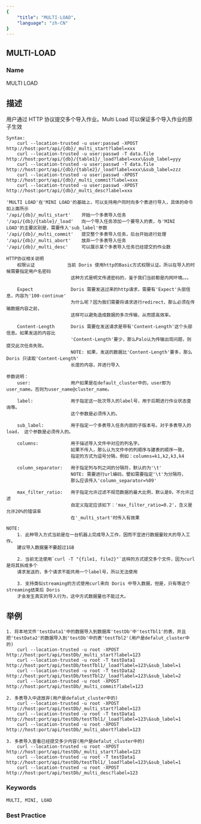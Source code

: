 ```yaml
---
{
    "title": "MULTI-LOAD",
    "language": "zh-CN"
}
---
```


<!--
Licensed to the Apache Software Foundation (ASF) under one
or more contributor license agreements.  See the NOTICE file
distributed with this work for additional information
regarding copyright ownership.  The ASF licenses this file
to you under the Apache License, Version 2.0 (the
"License"); you may not use this file except in compliance
with the License.  You may obtain a copy of the License at

  http://www.apache.org/licenses/LICENSE-2.0

Unless required by applicable law or agreed to in writing,
software distributed under the License is distributed on an
"AS IS" BASIS, WITHOUT WARRANTIES OR CONDITIONS OF ANY
KIND, either express or implied.  See the License for the
specific language governing permissions and limitations
under the License.
-->

## MULTI-LOAD

### Name

MULTI LOAD

## 描述

用户通过 HTTP 协议提交多个导入作业。Multi Load 可以保证多个导入作业的原子生效

```
Syntax:
    curl --location-trusted -u user:passwd -XPOST http://host:port/api/{db}/_multi_start?label=xxx
    curl --location-trusted -u user:passwd -T data.file http://host:port/api/{db}/{table1}/_load?label=xxx\&sub_label=yyy
    curl --location-trusted -u user:passwd -T data.file http://host:port/api/{db}/{table2}/_load?label=xxx\&sub_label=zzz
    curl --location-trusted -u user:passwd -XPOST http://host:port/api/{db}/_multi_commit?label=xxx
    curl --location-trusted -u user:passwd -XPOST http://host:port/api/{db}/_multi_desc?label=xxx

'MULTI LOAD'在'MINI LOAD'的基础上，可以支持用户同时向多个表进行导入，具体的命令如上面所示
'/api/{db}/_multi_start'    开始一个多表导入任务
'/api/{db}/{table}/_load'   向一个导入任务添加一个要导入的表，与'MINI LOAD'的主要区别是，需要传入'sub_label'参数
'/api/{db}/_multi_commit'   提交整个多表导入任务，后台开始进行处理
'/api/{db}/_multi_abort'    放弃一个多表导入任务
'/api/{db}/_multi_desc'     可以展示某个多表导入任务已经提交的作业数

HTTP协议相关说明
    权限认证            当前 Doris 使用http的Basic方式权限认证。所以在导入的时候需要指定用户名密码
                        这种方式是明文传递密码的，鉴于我们当前都是内网环境。。。

    Expect              Doris 需要发送过来的http请求，需要有'Expect'头部信息，内容为'100-continue'
                        为什么呢？因为我们需要将请求进行redirect，那么必须在传输数据内容之前，
                        这样可以避免造成数据的多次传输，从而提高效率。

    Content-Length      Doris 需要在发送请求是带有'Content-Length'这个头部信息。如果发送的内容比
                        'Content-Length'要少，那么Palo认为传输出现问题，则提交此次任务失败。
                        NOTE: 如果，发送的数据比'Content-Length'要多，那么 Doris 只读取'Content-Length'
                        长度的内容，并进行导入

参数说明：
    user:               用户如果是在default_cluster中的，user即为user_name。否则为user_name@cluster_name。

    label:              用于指定这一批次导入的label号，用于后期进行作业状态查询等。
                        这个参数是必须传入的。

    sub_label:          用于指定一个多表导入任务内部的子版本号。对于多表导入的load， 这个参数是必须传入的。

    columns:            用于描述导入文件中对应的列名字。
                        如果不传入，那么认为文件中的列顺序与建表的顺序一致，
                        指定的方式为逗号分隔，例如：columns=k1,k2,k3,k4

    column_separator:   用于指定列与列之间的分隔符，默认的为'\t'
                        NOTE: 需要进行url编码，譬如需要指定'\t'为分隔符，
                        那么应该传入'column_separator=%09'

    max_filter_ratio:   用于指定允许过滤不规范数据的最大比例，默认是0，不允许过滤
                        自定义指定应该如下：'max_filter_ratio=0.2'，含义是允许20%的错误率
                        在'_multi_start'时传入有效果

NOTE: 
    1. 此种导入方式当前是在一台机器上完成导入工作，因而不宜进行数据量较大的导入工作。
    建议导入数据量不要超过1GB

    2. 当前无法使用`curl -T "{file1, file2}"`这样的方式提交多个文件，因为curl是将其拆成多个
    请求发送的，多个请求不能共用一个label号，所以无法使用

    3. 支持类似streaming的方式使用curl来向 Doris 中导入数据，但是，只有等这个streaming结束后 Doris
    才会发生真实的导入行为，这中方式数据量也不能过大。
```

## 举例

```
1. 将本地文件'testData1'中的数据导入到数据库'testDb'中'testTbl1'的表，并且
把'testData2'的数据导入到'testDb'中的表'testTbl2'(用户是defalut_cluster中的)
    curl --location-trusted -u root -XPOST http://host:port/api/testDb/_multi_start?label=123
    curl --location-trusted -u root -T testData1 http://host:port/api/testDb/testTbl1/_load?label=123\&sub_label=1
    curl --location-trusted -u root -T testData2 http://host:port/api/testDb/testTbl2/_load?label=123\&sub_label=2
    curl --location-trusted -u root -XPOST http://host:port/api/testDb/_multi_commit?label=123

2. 多表导入中途放弃(用户是defalut_cluster中的)
    curl --location-trusted -u root -XPOST http://host:port/api/testDb/_multi_start?label=123
    curl --location-trusted -u root -T testData1 http://host:port/api/testDb/testTbl1/_load?label=123\&sub_label=1
    curl --location-trusted -u root -XPOST http://host:port/api/testDb/_multi_abort?label=123

3. 多表导入查看已经提交多少内容(用户是defalut_cluster中的)
    curl --location-trusted -u root -XPOST http://host:port/api/testDb/_multi_start?label=123
    curl --location-trusted -u root -T testData1 http://host:port/api/testDb/testTbl1/_load?label=123\&sub_label=1
    curl --location-trusted -u root -XPOST http://host:port/api/testDb/_multi_desc?label=123
```

### Keywords

```
MULTI, MINI, LOAD
```

### Best Practice
